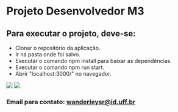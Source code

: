 # Projeto Desenvolvedor M3

## Para executar o projeto, deve-se:
 - Clonar o repositório da aplicação.
 - Ir na pasta onde foi salvo.
 - Executar o comando npm install para baixar as dependências.
 - Executar o comando npm run start.
 - Abrir "localhost:3000/" no navegador.

<img src="../src/img/desktopImg.PNG">
<img src="../src/img/mobileImg.PNG">

### Email para contato: wanderleysr@id.uff.br